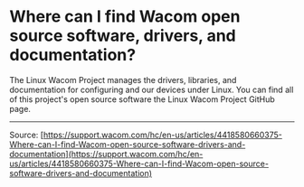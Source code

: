 # Where can I find Wacom open source software, drivers, and documentation?

The Linux Wacom Project manages the drivers, libraries, and documentation for configuring and our devices under Linux. You can find all of this project's open source software the Linux Wacom Project GitHub page.

---
Source: [https://support.wacom.com/hc/en-us/articles/4418580660375-Where-can-I-find-Wacom-open-source-software-drivers-and-documentation](https://support.wacom.com/hc/en-us/articles/4418580660375-Where-can-I-find-Wacom-open-source-software-drivers-and-documentation)
